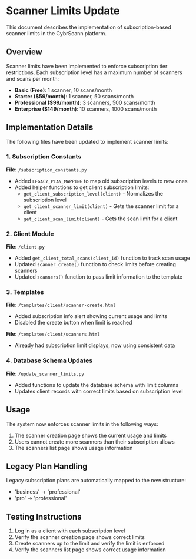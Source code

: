 # Scanner Limits Update

This document describes the implementation of subscription-based scanner limits in the CybrScann platform.

## Overview

Scanner limits have been implemented to enforce subscription tier restrictions. Each subscription level has a maximum number of scanners and scans per month:

- **Basic (Free)**: 1 scanner, 10 scans/month
- **Starter ($59/month)**: 1 scanner, 50 scans/month
- **Professional ($99/month)**: 3 scanners, 500 scans/month
- **Enterprise ($149/month)**: 10 scanners, 1000 scans/month

## Implementation Details

The following files have been updated to implement scanner limits:

### 1. Subscription Constants

**File:** `/subscription_constants.py`
- Added `LEGACY_PLAN_MAPPING` to map old subscription levels to new ones
- Added helper functions to get client subscription limits:
  - `get_client_subscription_level(client)` - Normalizes the subscription level
  - `get_client_scanner_limit(client)` - Gets the scanner limit for a client
  - `get_client_scan_limit(client)` - Gets the scan limit for a client

### 2. Client Module

**File:** `/client.py`
- Added `get_client_total_scans(client_id)` function to track scan usage
- Updated `scanner_create()` function to check limits before creating scanners
- Updated `scanners()` function to pass limit information to the template

### 3. Templates

**File:** `/templates/client/scanner-create.html`
- Added subscription info alert showing current usage and limits
- Disabled the create button when limit is reached

**File:** `/templates/client/scanners.html`
- Already had subscription limit displays, now using consistent data

### 4. Database Schema Updates

**File:** `/update_scanner_limits.py`
- Added functions to update the database schema with limit columns
- Updates client records with correct limits based on subscription level

## Usage

The system now enforces scanner limits in the following ways:

1. The scanner creation page shows the current usage and limits
2. Users cannot create more scanners than their subscription allows
3. The scanners list page shows usage information

## Legacy Plan Handling

Legacy subscription plans are automatically mapped to the new structure:
- 'business' → 'professional'
- 'pro' → 'professional'

## Testing Instructions

1. Log in as a client with each subscription level
2. Verify the scanner creation page shows correct limits
3. Create scanners up to the limit and verify the limit is enforced
4. Verify the scanners list page shows correct usage information